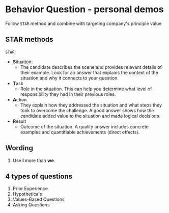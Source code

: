 # Behavior Question - personal demos

Follow `STAR` method and combine with targeting company's principle value

## STAR methods
`STAR`:
* **S**ituation:
    * The candidate describes the scene and provides relevant details of their example. Look for an answer that explains the context of the situation and why it connects to your question. 
* **T**ask
    * Role in the situation. This can help you determine what level of responsibility they had in their previous roles. 
* **A**ction
    * They explain how they addressed the situation and what steps they took to overcome the challenge. A good answer shows how the candidate added value to the situation and made logical decisions.
* **R**esult
    * Outcome of the situation. A quality answer includes concrete examples and quantifiable achievements (direct effects).

## Wording
1. Use **I** more than **we**.

## 4 types of questions
1. Prior Experience
2. Hypotheticals
3. Values-Based Questions
4. Asking Questions